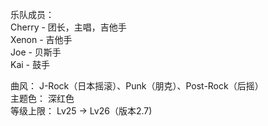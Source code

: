 乐队成员：  
Cherry - 团长，主唱，吉他手  
Xenon - 吉他手  
Joe - 贝斯手  
Kai - 鼓手  

曲风： J-Rock（日本摇滚）、Punk（朋克）、Post-Rock（后摇）  
主题色： 深红色  
等级上限： Lv25 -> Lv26（版本2.7)  
